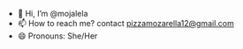 - 👋 Hi, I’m @mojalela
- 📫 How to reach me? contact pizzamozarella12@gmail.com
- 😄 Pronouns: She/Her

<!---
mojalela/mojalela is a ✨ special ✨ repository because its `README.md` (this file) appears on your GitHub profile.
You can click the Preview link to take a look at your changes.
--->
